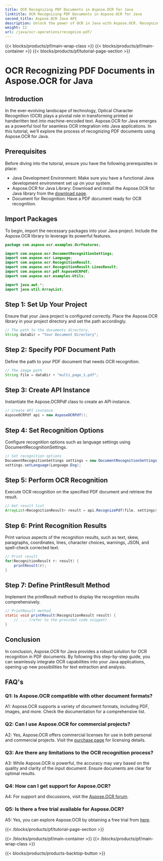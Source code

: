 ```yaml
---
title: OCR Recognizing PDF Documents in Aspose.OCR for Java
linktitle: OCR Recognizing PDF Documents in Aspose.OCR for Java
second_title: Aspose.OCR Java API
description: Unlock the power of OCR in Java with Aspose.OCR. Recognize text in PDF documents effortlessly. Boost your applications with precision and speed.
weight: 12
url: /java/ocr-operations/recognize-pdf/
---
```


{{< blocks/products/pf/main-wrap-class >}}
{{< blocks/products/pf/main-container >}}
{{< blocks/products/pf/tutorial-page-section >}}

# OCR Recognizing PDF Documents in Aspose.OCR for Java

## Introduction

In the ever-evolving landscape of technology, Optical Character Recognition (OCR) plays a pivotal role in transforming printed or handwritten text into machine-encoded text. Aspose.OCR for Java emerges as a powerful tool for seamless OCR integration into Java applications. In this tutorial, we'll explore the process of recognizing PDF documents using Aspose.OCR for Java.

## Prerequisites

Before diving into the tutorial, ensure you have the following prerequisites in place:

- Java Development Environment: Make sure you have a functional Java development environment set up on your system.
- Aspose.OCR for Java Library: Download and install the Aspose.OCR for Java library from the [download page](https://releases.aspose.com/ocr/java/).
- Document for Recognition: Have a PDF document ready for OCR recognition.

## Import Packages

To begin, import the necessary packages into your Java project. Include the Aspose.OCR library to leverage its powerful features.

```java
package com.aspose.ocr.examples.OcrFeatures;

import com.aspose.ocr.DocumentRecognitionSettings;
import com.aspose.ocr.Language;
import com.aspose.ocr.RecognitionResult;
import com.aspose.ocr.RecognitionResult.LinesResult;
import com.aspose.ocr.pdf.AsposeOCRPdf;
import com.aspose.ocr.examples.Utils;

import java.awt.*;
import java.util.ArrayList;
```

## Step 1: Set Up Your Project

Ensure that your Java project is configured correctly. Place the Aspose.OCR library in your project directory and set the path accordingly.

```java
// The path to the documents directory.
String dataDir = "Your Document Directory";
```

## Step 2: Specify PDF Document Path

Define the path to your PDF document that needs OCR recognition.

```java
// The image path
String file = dataDir + "multi_page_1.pdf";
```

## Step 3: Create API Instance

Instantiate the Aspose.OCRPdf class to create an API instance.

```java
// Create API instance
AsposeOCRPdf api = new AsposeOCRPdf();
```

## Step 4: Set Recognition Options

Configure recognition options such as language settings using DocumentRecognitionSettings.

```java
// Set recognition options
DocumentRecognitionSettings settings = new DocumentRecognitionSettings(2);
settings.setLanguage(Language.Eng);
```

## Step 5: Perform OCR Recognition

Execute OCR recognition on the specified PDF document and retrieve the result.

```java
// Get result list
ArrayList<RecognitionResult> result = api.RecognizePdf(file, settings);
```

## Step 6: Print Recognition Results

Print various aspects of the recognition results, such as text, skew, paragraphs, coordinates, lines, character choices, warnings, JSON, and spell-check corrected text.

```java
// Print result
for(RecognitionResult r: result) {
    printResult(r);
}
```

## Step 7: Define PrintResult Method

Implement the printResult method to display the recognition results comprehensively.

```java
// PrintResult method
static void printResult(RecognitionResult result) {
    // ... (refer to the provided code snippet)
}
```

## Conclusion

In conclusion, Aspose.OCR for Java provides a robust solution for OCR recognition in PDF documents. By following this step-by-step guide, you can seamlessly integrate OCR capabilities into your Java applications, opening up new possibilities for text extraction and analysis.

## FAQ's

### Q1: Is Aspose.OCR compatible with other document formats?

A1: Aspose.OCR supports a variety of document formats, including PDF, images, and more. Check the documentation for a comprehensive list.

### Q2: Can I use Aspose.OCR for commercial projects?

A2: Yes, Aspose.OCR offers commercial licenses for use in both personal and commercial projects. Visit the [purchase page](https://purchase.aspose.com/buy) for licensing details.

### Q3: Are there any limitations to the OCR recognition process?

A3: While Aspose.OCR is powerful, the accuracy may vary based on the quality and clarity of the input document. Ensure documents are clear for optimal results.

### Q4: How can I get support for Aspose.OCR?

A4: For support and discussions, visit the [Aspose.OCR forum](https://forum.aspose.com/c/ocr/16).

### Q5: Is there a free trial available for Aspose.OCR?

A5: Yes, you can explore Aspose.OCR by obtaining a free trial from [here](https://releases.aspose.com/).

{{< /blocks/products/pf/tutorial-page-section >}}

{{< /blocks/products/pf/main-container >}}
{{< /blocks/products/pf/main-wrap-class >}}

{{< blocks/products/products-backtop-button >}}

